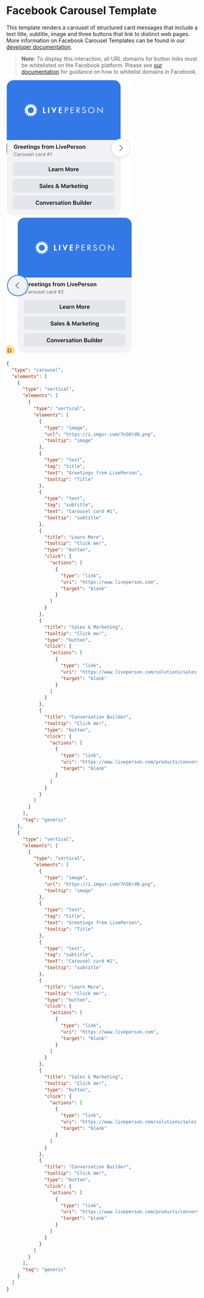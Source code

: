 # Facebook Carousel Template

This template renders a carousel of structured card messages that include a text title, subtitle, image and three buttons that link to distinct web pages. More information on Facebook Carousel Templates can be found in our [developer documentation](https://developers.liveperson.com/facebook-messenger-templates-carousel-template.html).

> **Note**: To display this interaction, all URL domains for button links must be whitelisted on the Facebook platform. Please see [our documentation](https://developers.liveperson.com/facebook-messenger-templates-introduction.html#facebook-messenger-setup) for guidance on how to whitelist domains in Facebook.

![fb-carousel-template-1](fb_Carousel_Template1.jpg)    ![fb-carousel-template-2](fb_Carousel_Template2.jpg)

```json
{
  "type": "carousel",
  "elements": [
    {
      "type": "vertical",
      "elements": [
        {
          "type": "vertical",
          "elements": [
            {
              "type": "image",
              "url": "https://i.imgur.com/7nSKrd0.png",
              "tooltip": "image"
            },
            {
              "type": "text",
              "tag": "title",
              "text": "Greetings from LivePerson",
              "tooltip": "Title"
            },
            {
              "type": "text",
              "tag": "subtitle",
              "text": "Carousel card #1",
              "tooltip": "subtitle"
            },
            {
              "title": "Learn More",
              "tooltip": "Click me!",
              "type": "button",
              "click": {
                "actions": [
                  {
                    "type": "link",
                    "uri": "https://www.liveperson.com",
                    "target": "blank"
                  }
                ]
              }
            },
            {
              "title": "Sales & Marketing",
              "tooltip": "Click me!",
              "type": "button",
              "click": {
                "actions": [
                  {
                    "type": "link",
                    "uri": "https://www.liveperson.com/solutions/sales-and-marketing",
                    "target": "blank"
                  }
                ]
              }
            },
            {
              "title": "Conversation Builder",
              "tooltip": "Click me!",
              "type": "button",
              "click": {
                "actions": [
                  {
                    "type": "link",
                    "uri": "https://www.liveperson.com/products/conversation-builder",
                    "target": "blank"
                  }
                ]
              }
            }
          ]
        }
      ],
      "tag": "generic"
    },
    {
      "type": "vertical",
      "elements": [
        {
          "type": "vertical",
          "elements": [
            {
              "type": "image",
              "url": "https://i.imgur.com/7nSKrd0.png",
              "tooltip": "image"
            },
            {
              "type": "text",
              "tag": "title",
              "text": "Greetings from LivePerson",
              "tooltip": "Title"
            },
            {
              "type": "text",
              "tag": "subtitle",
              "text": "Carousel card #2",
              "tooltip": "subtitle"
            },
            {
              "title": "Learn More",
              "tooltip": "Click me!",
              "type": "button",
              "click": {
                "actions": [
                  {
                    "type": "link",
                    "uri": "https://www.liveperson.com",
                    "target": "blank"
                  }
                ]
              }
            },
            {
              "title": "Sales & Marketing",
              "tooltip": "Click me!",
              "type": "button",
              "click": {
                "actions": [
                  {
                    "type": "link",
                    "uri": "https://www.liveperson.com/solutions/sales-and-marketing",
                    "target": "blank"
                  }
                ]
              }
            },
            {
              "title": "Conversation Builder",
              "tooltip": "Click me!",
              "type": "button",
              "click": {
                "actions": [
                  {
                    "type": "link",
                    "uri": "https://www.liveperson.com/products/conversation-builder",
                    "target": "blank"
                  }
                ]
              }
            }
          ]
        }
      ],
      "tag": "generic"
    }
  ]
}
```
